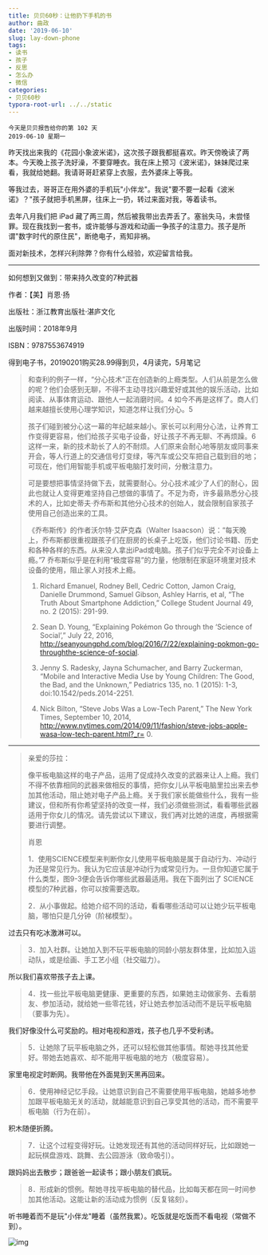 ```yaml
---
title: 贝贝60秒：让他扔下手机的书
author: 曲政
date: '2019-06-10'
slug: lay-down-phone
tags:
- 读书
- 孩子
- 反思
- 怎么办
- 微信
categories:
- 贝贝60秒
typora-root-url: ../../static
---
```


```
今天是贝贝报告给你的第 102 天 
2019-06-10 星期一
```

昨天找出来我的《花园小象波米诺》，这次孩子跟我都挺喜欢。昨天傍晚读了两本。今天晚上孩子洗好澡，不要穿睡衣。我在床上预习《波米诺》，妹妹爬过来看，我就给她翻。我请哥哥赶紧穿上衣服，去外婆床上等我。

等我过去，哥哥正在用外婆的手机玩"小伴龙"。我说"要不要一起看《波米诺》？"孩子就把手机黑屏，往床上一扔，转过来面对我，等着读书。

去年八月我们把 iPad 藏了两三周，然后被我带出去弄丢了。塞翁失马，未尝怪罪。现在我找到一套书，或许能够与游戏和动画一争孩子的注意力。孩子是所谓"数字时代的原住民"，断绝电子，焉知非祸。

面对新技术，怎样兴利除弊？你有什么经验，欢迎留言给我。

------

如何想到又做到：带来持久改变的7种武器 

作者：【美】肖恩·扬 

出版社：浙江教育出版社·湛庐文化 

出版时间：2018年9月 

ISBN：9787553674919 

得到电子书，20190201购买28.99得到贝，4月读完，5月笔记

>   和查利的例子一样，“分心技术”正在创造新的上瘾类型。人们从前是怎么做的呢？他们会感到无聊，不得不主动寻找兴趣爱好或其他的娱乐活动，比如阅读、从事体育运动、跟他人一起消磨时间。4 如今不再是这样了。商人们越来越擅长使用心理学知识，知道怎样让我们分心。5
>
>   孩子们碰到被分心这一幕的年纪越来越小。家长可以利用分心法，让养育工作变得更容易，他们给孩子买电子设备，好让孩子不再无聊、不再烦躁。6 这样一来，新的技术助长了人的不耐烦。人们原来会耐心地等朋友或同事来开会，等人行道上的交通信号灯变绿，等汽车或公交车把自己载到目的地；可现在，他们用智能手机或平板电脑打发时间，分散注意力。
>
>   可是要想把事情坚持做下去，就需要耐心。分心技术减少了人们的耐心，因此也就让人变得更难坚持自己想做的事情了。不足为奇，许多最熟悉分心技术的人，比如史蒂夫·乔布斯和其他分心技术的创始人，就会限制自家孩子使用自己创造出来的工具。
>
>   《乔布斯传》的作者沃尔特·艾萨克森（Walter Isaacson）说：“每天晚上，乔布斯都很重视跟孩子们在厨房的长桌子上吃饭，他们讨论书籍、历史和各种各样的东西。从来没人拿出iPad或电脑。孩子们似乎完全不对设备上瘾。”7 乔布斯似乎是在利用“极度容易”的力量，他限制在家庭环境里对技术设备的使用，阻止家人对技术上瘾。
>
>   1.  Richard Emanuel, Rodney Bell, Cedric Cotton, Jamon Craig, Danielle Drummond, Samuel Gibson, Ashley Harris, et al, “The Truth About Smartphone Addiction,” College Student Journal 49, no. 2 (2015): 291-99.
>
>   1.  Sean D. Young, “Explaining Pokémon Go through the ‘Science of Social’,” July 22, 2016, http://seanyoungphd.com/blog/2016/7/22/explaining-pokmon-go-throughthe-science-of-social.
>   2.  Jenny S. Radesky, Jayna Schumacher, and Barry Zuckerman, “Mobile and Interactive Media Use by Young Children: The Good, the Bad, and the Unknown,” Pediatrics 135, no. 1 (2015): 1-3, doi:10.1542/peds.2014-2251.
>   3.  Nick Bilton, “Steve Jobs Was a Low-Tech Parent,” The New York Times, September 10, 2014, http://www.nytimes.com/2014/09/11/fashion/steve-jobs-apple-wasa-low-tech-parent.html?_r= 0.

------

>   亲爱的莎拉：
>
>   像平板电脑这样的电子产品，运用了促成持久改变的武器来让人上瘾。我们不得不依靠相同的武器来做相反的事情，把你女儿从平板电脑里拉出来去参加其他活动，阻止她对电子产品上瘾。关于我们家长能做些什么，我有一些建议，但和所有你希望坚持的改变一样，我们必须做些测试，看看哪些武器适用于你女儿的情况。请先尝试以下建议，我们再对比她的进度，再根据需要进行调整。
>
>   肖恩
>
>   1．使用SCIENCE模型来判断你女儿使用平板电脑是属于自动行为、冲动行为还是常见行为。我认为它应该是冲动行为或常见行为。一旦你知道它属于什么类型，图9-3便会告诉你哪些武器最适用。我在下面列出了 SCIENCE 模型的7种武器，你可以按需要选取。
>
>   2．从小事做起。给她介绍不同的活动，看看哪些活动可以让她少玩平板电脑，哪怕只是几分钟（阶梯模型）。

过去只有吃冰激淋可以。

>   3．加入社群。让她加入到不玩平板电脑的同龄小朋友群体里，比如加入运动队，或是绘画、手工艺小组（社交磁力）。

所以我们喜欢带孩子去上课。

>   4．找一些比平板电脑更健康、更重要的东西，如果她主动做家务、去看朋友、参加活动，就给她一些零花钱，好让她去参加活动而不是玩平板电脑（要事为先）。

我们好像没什么可奖励的。相对电视和游戏，孩子也几乎不受利诱。

>   5．让她除了玩平板电脑之外，还可以轻松做其他事情。帮她寻找其他爱好。带她去她喜欢、却不能用平板电脑的地方（极度容易）。

家里电视定时断网。我带他在外面晃到天黑再回来。

>   6．使用神经记忆手段。让她意识到自己不需要使用平板电脑，她越多地参加跟平板电脑无关的活动，就越能意识到自己享受其他的活动，而不需要平板电脑（行为在前）。

积木随便折腾。

>   7．让这个过程变得好玩。让她发现还有其他的活动同样好玩，比如跟她一起玩棋盘游戏、跳舞、去公园游泳（致命吸引）。

跟妈妈出去散步；跟爸爸一起读书；跟小朋友们疯玩。

>   8．形成新的惯例。帮她寻找平板电脑的替代品，比如每天都在同一时间参加其他活动。这能让新的活动成为惯例（反复铭刻）。

听书睡着而不是玩"小伴龙"睡着（虽然我累）。吃饭就是吃饭而不看电视（常做不到）。

![img](/images/2019-06-10-%E8%B4%9D%E8%B4%9D60%E7%A7%92%EF%BC%9A%E8%AE%A9%E4%BB%96%E6%89%94%E4%B8%8B%E6%89%8B%E6%9C%BA%E7%9A%84%E4%B9%A6/640-20200416115615322.jpeg)